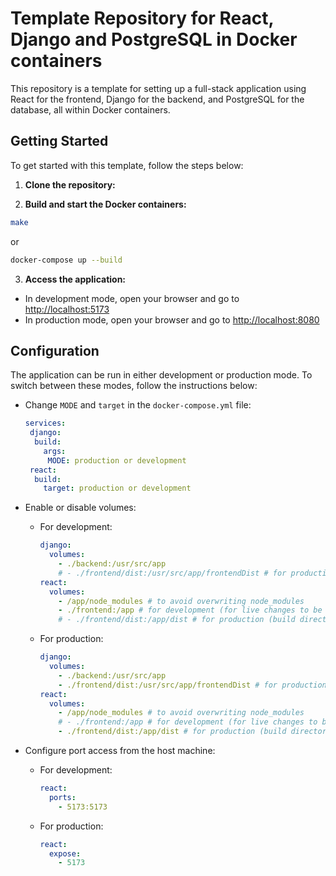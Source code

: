 # Template Repository for React, Django and PostgreSQL in Docker containers

This repository is a template for setting up a full-stack application using React for the frontend, Django for the backend, and PostgreSQL for the database, all within Docker containers.

## Getting Started

To get started with this template, follow the steps below:

1. **Clone the repository:**

2. **Build and start the Docker containers:**
  ```sh
  make
  ```
  or
  ```sh
  docker-compose up --build
  ```

3. **Access the application:**
  - In development mode, open your browser and go to [http://localhost:5173](http://localhost:5173)
  - In production mode, open your browser and go to [http://localhost:8080](http://localhost:8080)

## Configuration

The application can be run in either development or production mode. To switch between these modes, follow the instructions below:

- Change `MODE` and `target` in the `docker-compose.yml` file:
  ```yaml
  services:
   django:
    build:
      args:
       MODE: production or development
   react:
    build:
      target: production or development
  ```

- Enable or disable volumes:
  - For development:
    ```yaml
    django:
      volumes:
        - ./backend:/usr/src/app
        # - ./frontend/dist:/usr/src/app/frontendDist # for production
    react:
      volumes:
        - /app/node_modules # to avoid overwriting node_modules
        - ./frontend:/app # for development (for live changes to be reflected)
        # - ./frontend/dist:/app/dist # for production (build directory)
    ```
  - For production:
    ```yaml
    django:
      volumes:
        - ./backend:/usr/src/app
        - ./frontend/dist:/usr/src/app/frontendDist # for production
    react:
      volumes:
        - /app/node_modules # to avoid overwriting node_modules
        # - ./frontend:/app # for development (for live changes to be reflected)
        - ./frontend/dist:/app/dist # for production (build directory)
    ```

- Configure port access from the host machine:
  - For development:
    ```yaml
    react:
      ports:
        - 5173:5173
    ```
  - For production:
    ```yaml
    react:
      expose:
        - 5173
    ```
